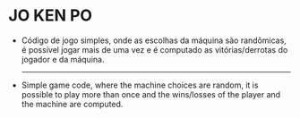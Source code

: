 # JO KEN PO

- Código de jogo simples, onde as escolhas da máquina são randômicas, é possível jogar mais de uma vez e é computado as vitórias/derrotas do jogador e da máquina.

  ____________

  

- Simple game code, where the machine choices are random, it is possible to play more than once and the wins/losses of the player and the machine are computed.


